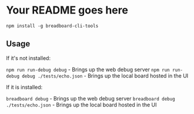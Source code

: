 # Your README goes here

`npm install -g breadboard-cli-tools`

## Usage

If it's not installed:

`npm run run-debug debug` - Brings up the web debug server
`npm run run-debug debug ./tests/echo.json` - Brings up the local board hosted in the UI


If it is installed:

`breadboard debug` - Brings up the web debug server
`breadboard debug ./tests/echo.json` - Brings up the local board hosted in the UI
